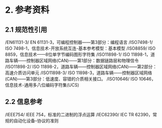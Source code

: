 # 2. **参考资料**

## 2.1 **规范性引用**
/EN61131-3/       EN 61131-3，可编程控制器——第3部分：编程语言
/ISO7498-1/       ISO 7498-1，信息技术-开放系统互连-基本参考模型：基本模型
/ISO8859/	     ISO 8859，信息技术——8位单字节编码图形字符集
/ISO11898-1/      ISO 11898-1，道路车辆——控制器区域网络(CAN)——第1部分：数据链路层和物理信令
/ISO11898-2/      ISO 11898-2，道路车辆——控制器区域网络(CAN)——第2部分：高速介质访问单元
/ISO11898-3/      ISO 11898-3，道路车辆——控制器区域网络(CAN)——第3部分：低速度、容错的介质相关接口。
/ISO10646/        ISO 10646，信息技术-通用多八位编码字符集(UCS)

## 2.2 **信息参考**

/IEEE754/	IEEE 754，标准的二进制的浮点运算
/IEC62390/	IEC TR 62390，常规的自动化设备–协议的准则

